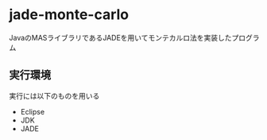 # jade-monte-carlo

JavaのMASライブラリであるJADEを用いてモンテカルロ法を実装したプログラム

## 実行環境

実行には以下のものを用いる

- Eclipse
- JDK
- JADE

